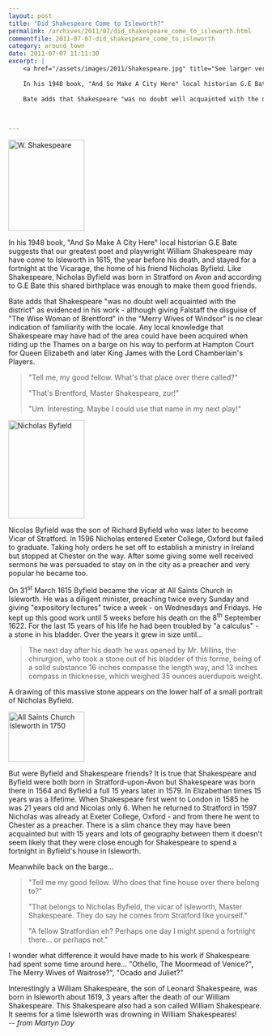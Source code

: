 ```yaml
---
layout: post
title: "Did Shakespeare Come to Isleworth?"
permalink: /archives/2011/07/did_shakespeare_come_to_isleworth.html
commentfile: 2011-07-07-did_shakespeare_come_to_isleworth
category: around_town
date: 2011-07-07 11:11:30
excerpt: |
    <a href="/assets/images/2011/Shakespeare.jpg" title="See larger version of - W. Shakespeare"><img src="/assets/images/2011/Shakespeare_thumb.jpg" width="150" height="180" alt="W. Shakespeare" class="photo right" /></a>
    
    In his 1948 book, "And So Make A City Here" local historian G.E Bate suggests that our greatest poet and playwright William Shakespeare may have come to Isleworth in 1615, the year before his death, and stayed for a fortnight at the Vicarage, the home of his friend Nicholas Byfield. Like Shakespeare, Nicholas Byfield was born in Stratford on Avon and according to G.E Bate this shared birthplace was enough to make them good friends.
    
    Bate adds that Shakespeare "was no doubt well acquainted with the district" as evidenced in his work - although giving Falstaff the disguise of "The Wise Woman of Brentford"  in the "Merry Wives of Windsor" is no clear indication of familiarity with the locale. Any local knowledge that Shakespeare may have had of the area could have been acquired when riding up the Thames on a barge on his way to perform at Hampton Court for Queen Elizabeth and later King James with the Lord Chamberlain's Players.
    
    

---
```


<a href="/assets/images/2011/Shakespeare.jpg" title="See larger version of - W. Shakespeare"><img src="/assets/images/2011/Shakespeare_thumb.jpg" width="150" height="180" alt="W. Shakespeare" class="photo right" /></a>

In his 1948 book, "And So Make A City Here" local historian G.E Bate suggests that our greatest poet and playwright William Shakespeare may have come to Isleworth in 1615, the year before his death, and stayed for a fortnight at the Vicarage, the home of his friend Nicholas Byfield. Like Shakespeare, Nicholas Byfield was born in Stratford on Avon and according to G.E Bate this shared birthplace was enough to make them good friends.

Bate adds that Shakespeare "was no doubt well acquainted with the district" as evidenced in his work - although giving Falstaff the disguise of "The Wise Woman of Brentford" in the "Merry Wives of Windsor" is no clear indication of familiarity with the locale. Any local knowledge that Shakespeare may have had of the area could have been acquired when riding up the Thames on a barge on his way to perform at Hampton Court for Queen Elizabeth and later King James with the Lord Chamberlain's Players.

> "Tell me, my good fellow. What's that place over there called?"
> 
>  "That's Brentford, Master Shakespeare, zur!"
> 
>  "Um. Interesting. Maybe I could use that name in my next play!"
> 
 <a href="/assets/images/2011/220px-Nicholas_Byfield.jpg" title="See larger version of - Nicholas Byfield"><img src="/assets/images/2011/220px-Nicholas_Byfield_thumb.jpg" width="150" height="194" alt="Nicholas Byfield" class="photo right" /></a>

Nicolas Byfield was the son of Richard Byfield who was later to become Vicar of Stratford. In 1596 Nicholas entered Exeter College, Oxford but failed to graduate. Taking holy orders he set off to establish a ministry in Ireland but stopped at Chester on the way. After some giving some well received sermons he was persuaded to stay on in the city as a preacher and very popular he became too.

On 31<sup>st</sup> March 1615 Byfield became the vicar at All Saints Church in Isleworth. He was a diligent minister, preaching twice every Sunday and giving "expository lectures" twice a week - on Wednesdays and Fridays. He kept up this good work until 5 weeks before his death on the 8<sup>th</sup> September 1622. For the last 15 years of his life he had been troubled by "a calculus" - a stone in his bladder. Over the years it grew in size until...

> The next day after his death he was opened by Mr. Millins, the chirurgion, who took a stone out of his bladder of this forme, being of a solid substance 16 inches compasse the length way, and 13 inches compass in thicknesse, which weighed 35 ounces auerdupois weight.

A drawing of this massive stone appears on the lower half of a small portrait of Nicholas Byfield.

<a href="/assets/images/2011/AllSaintsIsleworth1750.jpg" title="See larger version of - All Saints Church Isleworth in 1750"><img src="/assets/images/2011/AllSaintsIsleworth1750_thumb.jpg" width="150" height="99" alt="All Saints Church Isleworth in 1750" class="photo right" /></a>

But were Byfield and Shakespeare friends? It is true that Shakespeare and Byfield were both born in Stratford-upon-Avon but Shakespeare was born there in 1564 and Byfield a full 15 years later in 1579. In Elizabethan times 15 years was a lifetime. When Shakespeare first went to London in 1585 he was 21 years old and Nicolas only 6. When he returned to Stratford in 1597 Nicholas was already at Exeter College, Oxford - and from there he went to Chester as a preacher. There is a slim chance they may have been acquainted but with 15 years and lots of geography between them it doesn't seem likely that they were close enough for Shakespeare to spend a fortnight in Byfield's house in Isleworth.

Meanwhile back on the barge...

> "Tell me my good fellow. Who does that fine house over there belong to?"
> 
>  "That belongs to Nicholas Byfield, the vicar of Isleworth, Master Shakespeare. They do say he comes from Stratford like yourself."
> 
> "A fellow Stratfordian eh? Perhaps one day I might spend a fortnight there... or perhaps not."

I wonder what difference it would have made to his work if Shakespeare had spent some time around here... "Othello, The Moormead of Venice?", The Merry Wives of Waitrose?", "Ocado and Juliet?"

<div markdown="1" class="box">
Interestingly a William Shakespeare, the son of Leonard Shakespeare, was born in Isleworth about 1619, 3 years after the death of our William Shakespeare. This Shakespeare also had a son called William Shakespeare. It seems for a time Isleworth was drowning in William Shakespeares!

</div>
<cite>-- from Martyn Day</cite>

